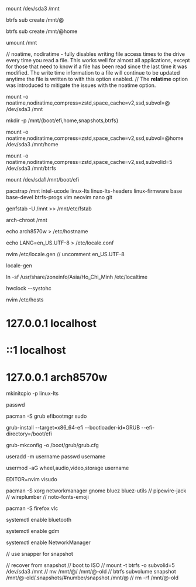 
mount /dev/sda3 /mnt

btrfs sub create /mnt/@

btrfs sub create /mnt/@home

umount /mnt

// noatime, nodiratime - fully disables writing file access times to the drive every time you read a file. This works well for almost all applications, except for those that need to know if a file has been read since the last time it was modified. The write time information to a file will continue to be updated anytime the file is written to with this option enabled.
// The **relatime** option was introduced to mitigate the issues with the noatime option.

mount -o noatime,nodiratime,compress=zstd,space_cache=v2,ssd,subvol=@ /dev/sda3 /mnt

mkdir -p /mnt/{boot/efi,home,snapshots,btrfs}

mount -o noatime,nodiratime,compress=zstd,space_cache=v2,ssd,subvol=@home /dev/sda3 /mnt/home

mount -o noatime,nodiratime,compress=zstd,space_cache=v2,ssd,subvolid=5 /dev/sda3 /mnt/btrfs

mount /dev/sda1 /mnt/boot/efi

pacstrap /mnt intel-ucode linux-lts linux-lts-headers linux-firmware base base-devel btrfs-progs vim neovim nano git

genfstab -U /mnt >> /mnt/etc/fstab

arch-chroot /mnt

echo arch8570w > /etc/hostname

echo LANG=en_US.UTF-8 > /etc/locale.conf

nvim /etc/locale.gen
// uncomment en_US.UTF-8

locale-gen

ln -sf /usr/share/zoneinfo/Asia/Ho_Chi_Minh /etc/localtime

hwclock --systohc

nvim /etc/hosts
# 127.0.0.1           localhost
# ::1                 localhost
# 127.0.0.1           arch8570w

mkinitcpio -p linux-lts

passwd

pacman -S grub efibootmgr sudo

grub-install --target=x86_64-efi --bootloader-id=GRUB --efi-directory=/boot/efi

grub-mkconfig -o /boot/grub/grub.cfg

useradd -m username
passwd username

usermod -aG wheel,audio,video,storage username

EDITOR=nvim visudo

pacman -S xorg networkmanager gnome bluez bluez-utils
// pipewire-jack
// wireplumber
// noto-fonts-emoji

pacman -S firefox vlc 

systemctl enable bluetooth

systemctl enable gdm

systemctl enable NetworkManager


// use snapper for snapshot

// recover from snapshot
// boot to ISO
// mount -t btrfs -o subvolid=5 /dev/sda3 /mnt
// mv /mnt/@/ /mnt/@-old
// btrfs subvolume snapshot /mnt/@-old/.snapshots/#number/snapshot /mnt/@
// rm -rf /mnt/@-old
